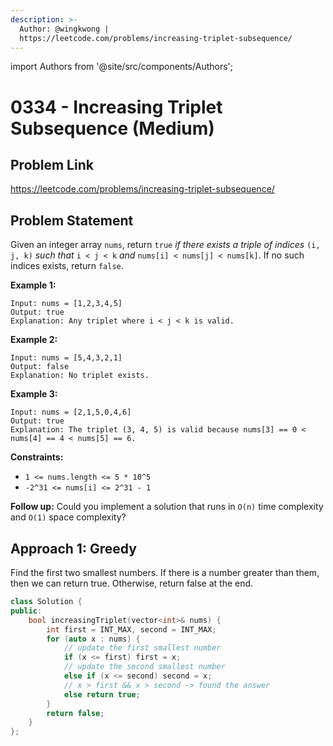 ```yaml
---
description: >-
  Author: @wingkwong |
  https://leetcode.com/problems/increasing-triplet-subsequence/
---
```


import Authors from '@site/src/components/Authors';

# 0334 - Increasing Triplet Subsequence (Medium)

## Problem Link

https://leetcode.com/problems/increasing-triplet-subsequence/

## Problem Statement

Given an integer array `nums`, return `true` _if there exists a triple of indices_ `(i, j, k)` _such that_ `i < j < k` _and_ `nums[i] < nums[j] < nums[k]`. If no such indices exists, return `false`.


**Example 1:**

```
Input: nums = [1,2,3,4,5]
Output: true
Explanation: Any triplet where i < j < k is valid.
```

**Example 2:**

```
Input: nums = [5,4,3,2,1]
Output: false
Explanation: No triplet exists.
```

**Example 3:**

```
Input: nums = [2,1,5,0,4,6]
Output: true
Explanation: The triplet (3, 4, 5) is valid because nums[3] == 0 < nums[4] == 4 < nums[5] == 6.
```

**Constraints:**

* `1 <= nums.length <= 5 * 10^5`
* `-2^31 <= nums[i] <= 2^31 - 1`

**Follow up:** Could you implement a solution that runs in `O(n)` time complexity and `O(1)` space complexity?

## Approach 1: Greedy

Find the first two smallest numbers. If there is a number greater than them, then we can return true. Otherwise, return false at the end.

<Authors names="@wingkwong"/>

```cpp
class Solution {
public:
    bool increasingTriplet(vector<int>& nums) {
        int first = INT_MAX, second = INT_MAX;
        for (auto x : nums) {
            // update the first smallest number
            if (x <= first) first = x;
            // update the second smallest number
            else if (x <= second) second = x;
            // x > first && x > second -> found the answer
            else return true;
        }
        return false;
    }
};
```

